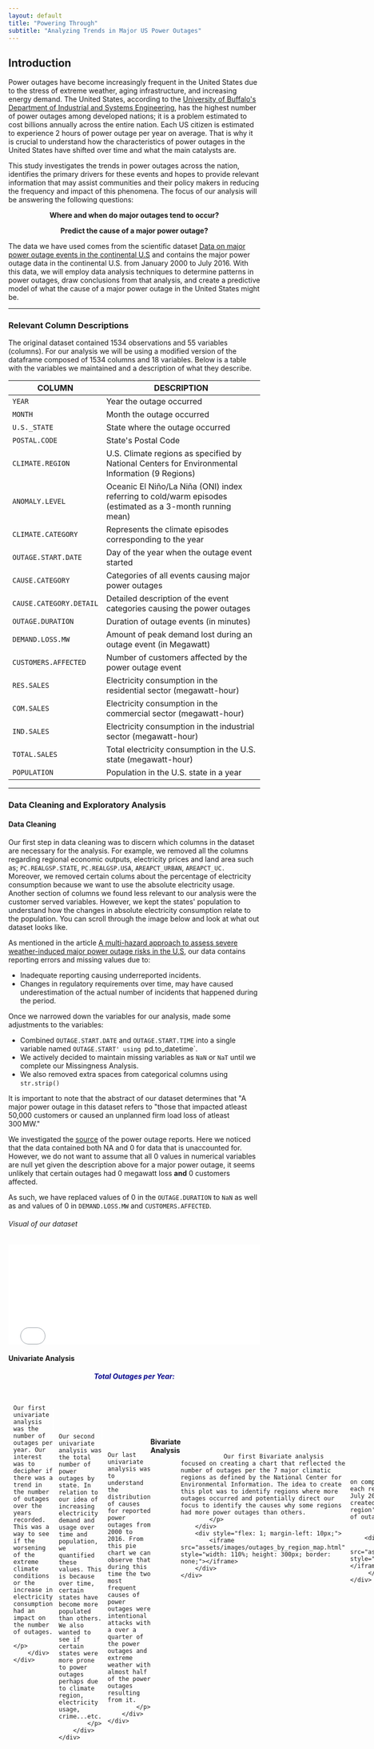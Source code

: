 ```yaml
---
layout: default
title: "Powering Through"
subtitle: "Analyzing Trends in Major US Power Outages"
---
```


## Introduction

Power outages have become increasingly frequent in the United States due to the stress of extreme weather, aging infrastructure, and increasing energy demand. The United States, according to the [University of Buffalo's Department of Industrial and Systems Engineering](https://www.popsci.com/story/environment/why-us-lose-power-storms/), has the highest number of power outages among developed nations; it is a problem estimated to cost billions annually across the entire nation. Each US citizen is estimated to experience 2 hours of power outage per year on average.  That is why it is crucial to understand how the characteristics of power outages in the United States have shifted over time and what the main catalysts are.

This study investigates the trends in power outages across the nation, identifies the primary drivers for these events and hopes to provide relevant information that may assist communities and their policy makers in reducing the frequency and impact of this phenomena. The focus of our analysis will be answering the following questions: 


<p style="text-align:center;"><b>Where and when do major outages tend to occur?</b></p>
<p></p>

<p style="text-align:center;"><b>Predict the cause of a major power outage?</b></p>
<p></p>


The data we have used comes from the scientific dataset [Data on major power outage events in the continental U.S](https://www.sciencedirect.com/science/article/pii/S2352340918307182?ref=pdf_download&fr=RR-2&rr=8e45b02bd9d82a8f) and contains the major power outage data in the continental U.S. from January 2000 to July 2016. With this data, we will employ data analysis techniques to determine patterns in power outages, draw conclusions from that analysis, and create a predictive model of what the cause of a major power outage in the United States might be.  

-------

### Relevant Column Descriptions
The original dataset contained 1534 observations and 55 variables (columns).
For our analysis we will be using a modified version of the dataframe composed of 1534 columns and 18 variables. 
Below is a table with the variables we maintained and a description of what they describe.

| COLUMN                      |    DESCRIPTION                                                              |
|-----------------------------|-----------------------------------------------------------------------------|
| `YEAR`                      | Year the outage occurred                                                    |
| `MONTH`                     | Month the outage occurred                                                   |
| `U.S._STATE`                | State where the outage occurred                                             |
| `POSTAL.CODE`               | State's Postal Code                                                         |
| `CLIMATE.REGION`            | U.S. Climate regions as specified by National Centers for Environmental Information (9 Regions) |
| `ANOMALY.LEVEL`             | Oceanic El Niño/La Niña (ONI) index referring to cold/warm episodes (estimated as a 3-month running mean) |
| `CLIMATE.CATEGORY`          | Represents the climate episodes corresponding to the year                   |
| `OUTAGE.START.DATE`         | Day of the year when the outage event started                               |
| `CAUSE.CATEGORY`            | Categories of all events causing major power outages                        |
| `CAUSE.CATEGORY.DETAIL`     | Detailed description of the event categories causing the power outages      |
| `OUTAGE.DURATION`           | Duration of outage events (in minutes)                                      |
| `DEMAND.LOSS.MW`            | Amount of peak demand lost during an outage event (in Megawatt)             |
| `CUSTOMERS.AFFECTED`        | Number of customers affected by the power outage event                      |
| `RES.SALES`                 | Electricity consumption in the residential sector (megawatt-hour)           |
| `COM.SALES`                 | Electricity consumption in the commercial sector (megawatt-hour)            |
| `IND.SALES`                 | Electricity consumption in the industrial sector (megawatt-hour)            |
| `TOTAL.SALES`               | Total electricity consumption in the U.S. state (megawatt-hour)             |
| `POPULATION`                | Population in the U.S. state in a year                                      |

---

### Data Cleaning and Exploratory Analysis

#### Data Cleaning
Our first step in data cleaning was to discern which columns in the dataset are necessary for the analysis. For example, we removed all the columns regarding regional economic outputs, electricity prices and land area such as; `PC.REALGSP.STATE`, `PC.REALGSP.USA`, `AREAPCT_URBAN`, `AREAPCT_UC.` Moreover, we removed certain colums about the percentage of electricity consumption because we want to use the absolute electricity usage. Another section of columns we found less relevant to our analysis were the customer served variables. However, we kept the states' population to understand how the changes in absolute electricity consumption relate to the population. You can scroll through the image below and look at what out dataset looks like.

As mentioned in the article [A multi-hazard approach to assess severe weather-induced major power outage risks in the U.S](https://www.sciencedirect.com/science/article/pii/S0951832017307767), our data contains reporting errors and missing values due to:
- Inadequate reporting causing underreported incidents.
- Changes in regulatory requirements over time, may have caused underestimation of the actual number of incidents that happened during the period.
  
Once we narrowed down the variables for our analysis, made some adjustments to the variables:

- Combined `OUTAGE.START.DATE` and `OUTAGE.START.TIME` into a single variable named `OUTAGE.START' using `pd.to_datetime`.
- We actively decided to maintain missing variables as `NaN` or `NaT` until we complete our Missingness Analysis.
- We also removed extra spaces from categorical columns using `str.strip()`

It is important to note that the abstract of our dataset determines that "A major power outage in this dataset refers to "those that impacted atleast 50,000 customers or caused an unplanned firm load loss of atleast 300 MW."

We investigated the [source](https://www.oe.netl.doe.gov/oe417_annual_summary.aspx) of the power outage reports. Here we noticed that the data contained both NA and 0 for data that is unaccounted for. However, we do not want to assume that all 0 values in numerical variables are null yet given the description above for a major power outage, it seems unlikely that certain outages had 0 megawatt loss **and** 0 customers affected.

As such, we have replaced values of 0 in the `OUTAGE.DURATION` to `NaN` as well as and values of 0 in `DEMAND.LOSS.MW` and `CUSTOMERS.AFFECTED`.
<p></p>

###### Visual of our dataset
<iframe src="assets/images/outages_head.html" width="100%" height="200" frameBorder="0" ></iframe>
<p></p>

#### Univariate Analysis

<div style="display: flex; flex-direction: column; align-items: center; margin-bottom: 20px;">
    <h5 style="margin: 0 0 20px 0; text-align: center; color: darkblue;"> Total Outages per Year: </h5>
    <div style="display: flex; align-items: flex-start; width: 100%; margin-bottom: 20px;">
        <div style="flex: 1; margin-right: 10px;">
            <iframe src="assets/images/outages_by_year.html" style="width: 100%; height: 300px; border: none;"></iframe>
        </div>
        <div style="flex: 1; display: flex; flex-direction: column; align-items: flex-start; justify-content: flex-start;">
            <p style="margin: 0; text-align: justify;"> 

               
               Our first univariate analysis was the number of outages per year. Our interest was to decipher if there was a trend in the number of outages over the years recorded. This was a way to see if the worsening of the extreme climate conditions or the increase in electricity consumption had an impact on the number of outages. 
            </p>
        </div>
    </div>
</div>

<div style="display: flex; flex-direction: column; align-items: center; margin-bottom: 20px; margin-right: 10px">
    <h5 style="margin: 0 2px 20px 0; text-align: center; color: darkblue;">Total Outages per State:</h5>
    <div style="display: flex; align-items: flex-start; width: 100%; margin-bottom: 20px;">
        <div style="flex: 1; margin-right: 10px;">
            <iframe src="assets/images/outages_by_state.html" style="width: 105%; height: 350px; border: none; margin-right: 2px"></iframe>
        </div>
        <div style="flex: 1; display: flex; flex-direction: column; align-items: flex-start; justify-content: flex-start;">
            <p style="margin: 10px; text-align: justify;"> 
            
               
               Our second univariate analysis was the total number of power outages by state. In relation to our idea of increasing electricity demand and usage over time and population, we quantified these values. This is because over time, certain states have become more populated than others. We also wanted to see if certain states were more prone to power outages perhaps due to climate region, electricity usage, crime...etc.
            </p>
        </div>
    </div>
</div>

<div style="display: flex; flex-direction: column; align-items: center; margin-bottom: 20px; margin-right: 10px">
    <h5 style="margin: 0 2px 20px 0; text-align: center; color: darkblue;">Distribution of Power Outage Causes:</h5>
    <div style="display: flex; align-items: flex-start; width: 100%; margin-bottom: 20px;">
        <div style="flex: 1; margin-right: 10px;">
            <iframe src="assets/images/distribution_of_power_outage_cause.html" style="width: 105%; height: 350px; border: none; margin-right: 2px"></iframe>
        </div>
        <div style="flex: 1; display: flex; flex-direction: column; align-items: flex-start; justify-content: flex-start;">
            <p style="margin: 10px; text-align: justify;"> 
            
               
               Our last univariate analysis was to understand the distribution of causes for reported power outages from 2000 to 2016. From this pie chart we can observe that during this time the two most frequent causes of power outages were intentional attacks with a over a quarter of the power outages and extreme weather with almost half of the power outages resulting from it.
            </p>
        </div>
    </div>
</div>


#### Bivariate Analysis

<div style="display: flex; flex-direction: column; align-items: center; margin-bottom: 20px;">
    <h5 style="margin: 0 0 20px 0; text-align: center; color: darkblue; width: 100%;">
        Total Outages Per Climate Region:
    </h5>
    <div style="display: flex; align-items: flex-start; width: 100%; margin-bottom: 20px;">
        <div style="flex: 1; display: flex; flex-direction: column; justify-content: flex-start; margin-right: 10px;">
            <p style="margin: 0; text-align: justify;"> 
               
                Our first Bivariate analysis focused on creating a chart that reflected the number of outages per the 7 major climatic regions as defined by the National Center for Environmental Information. The idea to create this plot was to identify regions where more outages occurred and potentially direct our focus to identify the causes why some regions had more power outages than others.
            </p>
        </div>
        <div style="flex: 1; margin-left: 10px;">
            <iframe src="assets/images/outages_by_region_map.html" style="width: 110%; height: 300px; border: none;"></iframe>
        </div>
    </div>
</div>

<div style="display: flex; flex-direction: column; align-items: center; margin-bottom: 20px;">
    <h5 style="margin: 0 0 20px 0; text-align: center; color: darkblue; width: 100%;">
        Power Outages Per Climate Region and The Cause Distribution:
    </h5>
    <div style="display: flex; align-items: flex-start; width: 100%; margin-bottom: 20px;">
        <div style="flex: 1; display: flex; flex-direction: column; justify-content: flex-start; margin-right: 10px;">
            <p style="margin: 0; text-align: justify;"> 
               
               Our second Bivariate analysis focused on comparing the number of total power outages each region has experienced from January 2000 to July 2016 and what the causes were. As such we created a stacked bar plot where each climate region's bar was distributed in size by the number of outages resulting from a specific cause.
               </p>
                </div>
        <div style="flex: 1; margin-left: 10px;">
           <iframe src="assets/images/bivariate_stacked_barplot.html" style="width: 105%; height: 400px; border: none;"></iframe>
         </div>
    </div>
    
</div>
<div style="display: flex; flex-direction: column; align-items: center; margin-bottom: 20px;">
    <h5 style="margin: 0 0 20px 0; text-align: center; color: darkblue; width: 100%;">
        Number Power Outages Per State and The Cause:
    </h5>
    <div style="display: flex; align-items: flex-start; width: 100%; margin-bottom: 20px;">
        <div style="flex: 1; display: flex; flex-direction: column; justify-content: flex-start; margin-right: 10px;">
            <p style="margin: 0; text-align: justify;"> 
               
              Lastly, and similar to the graph above, we calculated the total number of power outages reported during this time by each state and the cause. As you might see, there is a notoriously large amount of the power outages throughout the different states caused by extreme weather. This could indicate a relationship between extreme weather and weather patterns with power outages. 
               </p>
                </div>
        <div style="flex: 1; margin-left: 10px;">
           <iframe src="assets/images/bivariate_stacked_barplot_by_state.html" style="width: 105%; height: 400px; border: none;"></iframe>
         </div>
    </div>
</div>



#### Interesting Aggregates
<h5 style="margin: 15px 0 10px 0; text-align: center; color: darkblue;"> Pivot Table #1: </h5>
  <iframe src="assets/images/pivot_table_outages_by_year_&_climate_region.html" width="100%" scrolling="yes" frameBorder="0" style="display: block; margin-left: auto; margin-right: auto;"> </iframe>

<h5 style="margin: 15px 0 10px 0; text-align: center; color: darkblue;"> Pivot Table #2: </h5>
  <iframe src="assets/images/pivot_table_outages.html" width="100%" scrolling="yes" frameBorder="0" style="display: block; margin-left: auto; margin-right: auto;"> </iframe>

<h5 style="margin: 15px 0 10px 0; text-align: center; color: darkblue;"> Pivot Table #3: Total Number of Outages by Month Occurance and Cause </h5>
The overarching idea of this project is to understand patterns in when, why, and perhaps where power outages occured from January 2000 to July 2016. In this pivot table, we are calculating the total number of outages that occured due to a specific cause in a specific month. The goal was to see if certain months are more likely to suffer certain power outages whether it be due to severe weather and seasonality or due to other causes such as vandalism, public appeal...etc. 

While we did not separate by State which is relevant in terms of climate, we can observe that vandalism is a constant cause of power outages throughout the months. Another detail to highlight is that thunderstorms amass the largest number of outages within the severe weather category and occured substantially more often in May, June, and July whilst winterstorms - the second largest severe weather contributor to the outages- occurred most prominently in January and February. 
  <iframe src="assets/images/outages_by_month" width="100%" scrolling="yes" frameBorder="0" style="display: block; margin-left: auto; margin-right: auto;"> </iframe>


------

### Assessment of Missingness

#### NMAR Analysis
One of the types of missing data that exists is NMAR which stands for **N**ot **M**issing **A**t **R**andom. This instance of missingness in data occurs when the values of the data itself is not disclosed. It depends only on the values themselves and not on other variables (columns). Because NMAR data is unobservable, it has to be analyzed by either collecting more data or reasoning about the data generating 
process. 

As mentioned above, regulatory requirements have fluctuated over the time period. One column that might be NMAR could be the `CAUSE.CATEGORY.DETAIL`. Resons for this include:
1. When the cause is due to something they might get public criticism entities in charge of the electricity might choose not to disclose the specific reason and hide under a mroe vague umbrella such as "system operability disruption".
2. Reporting agencies or electric companies who report the outage may use another affecting reason as the cause and cannot give proper details about the cause. i.e gridlines were old and vulnerable to weather and there was 'extreme weather' that day. 
3. Some categories do not have specific details to provide. i.e public appeals.
  
#### Missingness Dependencies

<h5 style="margin: 0 2px 20px 0; text-align: left; color: darkblue;"> Missingness Dependency of Outage Duration on Month:</h5>
We carried out a permutation test with 1000 permutations using tvd as test statistic where we compared the distribution 
- Observed TVD statistic: 0.1435
- P-value: 0.153

<iframe src= "assets/images/OutageDuration_vs_Month" width="700" height="400" frameBorder="0"></iframe>

<h5 style="margin: 0 2px 20px 0; text-align: left; color: darkblue;"> Missingness Dependency of Outage Duration on Year:</h5>
- Observed TVD statistic: 0.3874
- P-value: 0.0
<iframe src= "assets/images/OutageDuration_vs_Year" width="700" height="400" frameBorder="0"></iframe>



---

### Hypothesis Testing
**Null Hypothesis**: The number of power outages is uniformly distributed across all months of the year
**Alternative Hypothesis**: The number of outages is not uniformly distributed across all months of the year
**Test Statistic**: K2 Statistic
**Significance Level**: 

#### Justification: 


---
### Prediction Problem: Predicting the Cause Category

---

### Baseline Model


---

### Final Model
[Content for Final Model]

---

### Fairness Analysis
[Content for Fairness Analysis]

---
